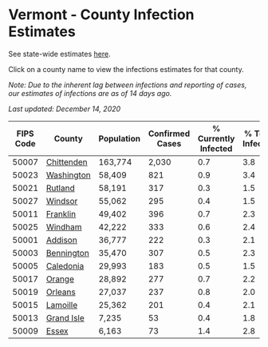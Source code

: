 # Vermont - County Infection Estimates

See state-wide estimates [here](/infections/us-vt).

Click on a county name to view the infections estimates for that county.

*Note: Due to the inherent lag between infections and reporting of cases, our estimates of infections are as of 14 days ago.*

*Last updated: December 14, 2020*

|   FIPS Code |                   County |   Population |   Confirmed Cases |   % Currently Infected |   % Total Infected |
|-------------|--------------------------|--------------|-------------------|------------------------|--------------------|
|       50007 | [Chittenden](chittenden) |      163,774 |             2,030 |                    0.7 |                3.8 |
|       50023 | [Washington](washington) |       58,409 |               821 |                    0.9 |                3.4 |
|       50021 |       [Rutland](rutland) |       58,191 |               317 |                    0.3 |                1.5 |
|       50027 |       [Windsor](windsor) |       55,062 |               295 |                    0.4 |                1.5 |
|       50011 |     [Franklin](franklin) |       49,402 |               396 |                    0.7 |                2.3 |
|       50025 |       [Windham](windham) |       42,222 |               333 |                    0.6 |                2.4 |
|       50001 |       [Addison](addison) |       36,777 |               222 |                    0.3 |                2.1 |
|       50003 | [Bennington](bennington) |       35,470 |               307 |                    0.5 |                2.3 |
|       50005 |   [Caledonia](caledonia) |       29,993 |               183 |                    0.5 |                1.5 |
|       50017 |         [Orange](orange) |       28,892 |               277 |                    0.7 |                2.2 |
|       50019 |       [Orleans](orleans) |       27,037 |               237 |                    0.8 |                2.0 |
|       50015 |     [Lamoille](lamoille) |       25,362 |               201 |                    0.4 |                2.1 |
|       50013 | [Grand Isle](grand-isle) |        7,235 |                53 |                    0.4 |                1.8 |
|       50009 |           [Essex](essex) |        6,163 |                73 |                    1.4 |                2.8 |
